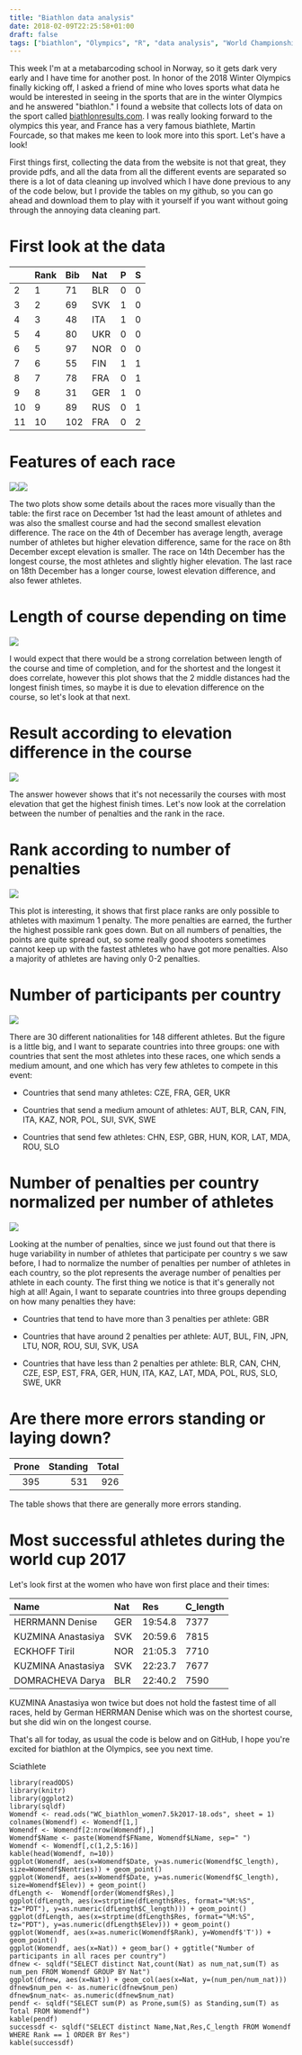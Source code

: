 ```yaml
---
title: "Biathlon data analysis"
date: 2018-02-09T22:25:58+01:00
draft: false
tags: ["biathlon", "Olympics", "R", "data analysis", "World Championship", "Women"]
---
```


This week I'm at a metabarcoding school in Norway, so it gets dark very early and I have time for another post. In honor of the 2018 Winter Olympics finally kicking off, I asked a
friend of mine who loves sports what data he would be interested in
seeing in the sports that are in the winter Olympics and he answered
"biathlon." I found a website that collects lots of data on the sport
called [biathlonresults.com](https://biathlonresults.com/). I was really
looking forward to the olympics this year, and France has a very famous
biathlete, Martin Fourcade, so that makes me keen to look more into this
sport. Let's have a look!

First things first, collecting the data from the website is not that
great, they provide pdfs, and all the data from all the different events
are separated so there is a lot of data cleaning up involved which I
have done previous to any of the code below, but I provide the tables on
my github, so you can go ahead and download them to play with it
yourself if you want without going through the annoying data cleaning
part.

First look at the data
======================

<table>
<thead>
<tr class="header">
<th></th>
<th align="left">Rank</th>
<th align="left">Bib</th>
<th align="left">Nat</th>
<th align="left">P</th>
<th align="left">S</th>
</tr>
</thead>
<tbody>
<tr class="odd">
<td>2</td>
<td align="left">1</td>
<td align="left">71</td>
<td align="left">BLR</td>
<td align="left">0</td>
<td align="left">0</td>
</tr>
<tr class="even">
<td>3</td>
<td align="left">2</td>
<td align="left">69</td>
<td align="left">SVK</td>
<td align="left">1</td>
<td align="left">0</td>
</tr>
<tr class="odd">
<td>4</td>
<td align="left">3</td>
<td align="left">48</td>
<td align="left">ITA</td>
<td align="left">1</td>
<td align="left">0</td>
</tr>
<tr class="even">
<td>5</td>
<td align="left">4</td>
<td align="left">80</td>
<td align="left">UKR</td>
<td align="left">0</td>
<td align="left">0</td>
</tr>
<tr class="odd">
<td>6</td>
<td align="left">5</td>
<td align="left">97</td>
<td align="left">NOR</td>
<td align="left">0</td>
<td align="left">0</td>
</tr>
<tr class="even">
<td>7</td>
<td align="left">6</td>
<td align="left">55</td>
<td align="left">FIN</td>
<td align="left">1</td>
<td align="left">1</td>
</tr>
<tr class="odd">
<td>8</td>
<td align="left">7</td>
<td align="left">78</td>
<td align="left">FRA</td>
<td align="left">0</td>
<td align="left">1</td>
</tr>
<tr class="even">
<td>9</td>
<td align="left">8</td>
<td align="left">31</td>
<td align="left">GER</td>
<td align="left">1</td>
<td align="left">0</td>
</tr>
<tr class="odd">
<td>10</td>
<td align="left">9</td>
<td align="left">89</td>
<td align="left">RUS</td>
<td align="left">0</td>
<td align="left">1</td>
</tr>
<tr class="even">
<td>11</td>
<td align="left">10</td>
<td align="left">102</td>
<td align="left">FRA</td>
<td align="left">0</td>
<td align="left">2</td>
</tr>
</tbody>
</table>

Features of each race
=====================

![](../biathlon_data_analysis_files/figure-markdown_strict/unnamed-chunk-2-1.png)![](../biathlon_data_analysis_files/figure-markdown_strict/unnamed-chunk-2-2.png)

The two plots show some details about the races more visually than the
table: the first race on December 1st had the least amount of athletes
and was also the smallest course and had the second smallest elevation
difference. The race on the 4th of December has average length, average
number of athletes but higher elevation difference, same for the race on
8th December except elevation is smaller. The race on 14th December has
the longest course, the most athletes and slightly higher elevation. The
last race on 18th December has a longer course, lowest elevation
difference, and also fewer athletes.

Length of course depending on time
==================================

![](../biathlon_data_analysis_files/figure-markdown_strict/unnamed-chunk-3-1.png)

I would expect that there would be a strong correlation between length
of the course and time of completion, and for the shortest and the
longest it does correlate, however this plot shows that the 2 middle
distances had the longest finish times, so maybe it is due to elevation
difference on the course, so let's look at that next.

Result according to elevation difference in the course
======================================================

![](../biathlon_data_analysis_files/figure-markdown_strict/unnamed-chunk-4-1.png)

The answer however shows that it's not necessarily the courses with most
elevation that get the highest finish times. Let's now look at the
correlation between the number of penalties and the rank in the race.

Rank according to number of penalties
=====================================

![](../biathlon_data_analysis_files/figure-markdown_strict/unnamed-chunk-5-1.png)

This plot is interesting, it shows that first place ranks are only
possible to athletes with maximum 1 penalty. The more penalties are
earned, the further the highest possible rank goes down. But on all
numbers of penalties, the points are quite spread out, so some really
good shooters sometimes cannot keep up with the fastest athletes who
have got more penalties. Also a majority of athletes are having only 0-2
penalties.

Number of participants per country
==================================

![](../biathlon_data_analysis_files/figure-markdown_strict/unnamed-chunk-6-1.png)

There are 30 different nationalities for 148 different athletes. But the
figure is a little big, and I want to separate countries into three
groups: one with countries that sent the most athletes into these races,
one which sends a medium amount, and one which has very few athletes to
compete in this event:

-   Countries that send many athletes: CZE, FRA, GER, UKR

-   Countries that send a medium amount of athletes: AUT, BLR, CAN, FIN,
    ITA, KAZ, NOR, POL, SUI, SVK, SWE

-   Countries that send few athletes: CHN, ESP, GBR, HUN, KOR, LAT, MDA,
    ROU, SLO

Number of penalties per country normalized per number of athletes
=================================================================

![](../biathlon_data_analysis_files/figure-markdown_strict/unnamed-chunk-7-1.png)

Looking at the number of penalties, since we just found out that there
is huge variability in number of athletes that participate per country s
we saw before, I had to normalize the number of penalties per number of
athletes in each country, so the plot represents the average number of
penalties per athlete in each county. The first thing we notice is that
it's generally not high at all! Again, I want to separate countries into
three groups depending on how many penalties they have:

-   Countries that tend to have more than 3 penalties per athlete: GBR

-   Countries that have around 2 penalties per athlete: AUT, BUL, FIN,
    JPN, LTU, NOR, ROU, SUI, SVK, USA

-   Countries that have less than 2 penalties per athlete: BLR, CAN,
    CHN, CZE, ESP, EST, FRA, GER, HUN, ITA, KAZ, LAT, MDA, POL, RUS,
    SLO, SWE, UKR

Are there more errors standing or laying down?
==============================================

<table>
<thead>
<tr class="header">
<th align="right">Prone</th>
<th align="right">Standing</th>
<th align="right">Total</th>
</tr>
</thead>
<tbody>
<tr class="odd">
<td align="right">395</td>
<td align="right">531</td>
<td align="right">926</td>
</tr>
</tbody>
</table>

The table shows that there are generally more errors standing.

Most successful athletes during the world cup 2017
==================================================

Let's look first at the women who have won first place and their times:

<table>
<thead>
<tr class="header">
<th align="left">Name</th>
<th align="left">Nat</th>
<th align="left">Res</th>
<th align="left">C_length</th>
</tr>
</thead>
<tbody>
<tr class="odd">
<td align="left">HERRMANN Denise</td>
<td align="left">GER</td>
<td align="left">19:54.8</td>
<td align="left">7377</td>
</tr>
<tr class="even">
<td align="left">KUZMINA Anastasiya</td>
<td align="left">SVK</td>
<td align="left">20:59.6</td>
<td align="left">7815</td>
</tr>
<tr class="odd">
<td align="left">ECKHOFF Tiril</td>
<td align="left">NOR</td>
<td align="left">21:05.3</td>
<td align="left">7710</td>
</tr>
<tr class="even">
<td align="left">KUZMINA Anastasiya</td>
<td align="left">SVK</td>
<td align="left">22:23.7</td>
<td align="left">7677</td>
</tr>
<tr class="odd">
<td align="left">DOMRACHEVA Darya</td>
<td align="left">BLR</td>
<td align="left">22:40.2</td>
<td align="left">7590</td>
</tr>
</tbody>
</table>

KUZMINA Anastasiya won twice but does not hold the fastest time of all
races, held by German HERRMAN Denise which was on the shortest course,
but she did win on the longest course.

That's all for today, as usual the code is below and on GitHub, I hope
you're excited for biathlon at the Olympics, see you next time.

Sciathlete

    library(readODS)
    library(knitr)
    library(ggplot2)
    library(sqldf)
    Womendf <- read.ods("WC_biathlon_women7.5k2017-18.ods", sheet = 1)
    colnames(Womendf) <- Womendf[1,]
    Womendf <- Womendf[2:nrow(Womendf),]
    Womendf$Name <- paste(Womendf$FName, Womendf$LName, sep=" ")
    Womendf <- Womendf[,c(1,2,5:16)]
    kable(head(Womendf, n=10))
    ggplot(Womendf, aes(x=Womendf$Date, y=as.numeric(Womendf$C_length), size=Womendf$Nentries)) + geom_point()
    ggplot(Womendf, aes(x=Womendf$Date, y=as.numeric(Womendf$C_length), size=Womendf$Elev)) + geom_point()
    dfLength <-  Womendf[order(Womendf$Res),]
    ggplot(dfLength, aes(x=strptime(dfLength$Res, format="%M:%S", tz="PDT"), y=as.numeric(dfLength$C_length))) + geom_point()
    ggplot(dfLength, aes(x=strptime(dfLength$Res, format="%M:%S", tz="PDT"), y=as.numeric(dfLength$Elev))) + geom_point()
    ggplot(Womendf, aes(x=as.numeric(Womendf$Rank), y=Womendf$'T')) + geom_point()
    ggplot(Womendf, aes(x=Nat)) + geom_bar() + ggtitle("Number of participants in all races per country") 
    dfnew <- sqldf("SELECT distinct Nat,count(Nat) as num_nat,sum(T) as num_pen FROM Womendf GROUP BY Nat")
    ggplot(dfnew, aes(x=Nat)) + geom_col(aes(x=Nat, y=(num_pen/num_nat)))
    dfnew$num_pen <- as.numeric(dfnew$num_pen)
    dfnew$num_nat<- as.numeric(dfnew$num_nat)
    pendf <- sqldf("SELECT sum(P) as Prone,sum(S) as Standing,sum(T) as Total FROM Womendf")
    kable(pendf)
    successdf <- sqldf("SELECT distinct Name,Nat,Res,C_length FROM Womendf WHERE Rank == 1 ORDER BY Res")
    kable(successdf)

